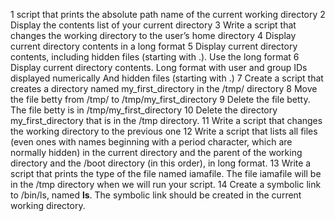 1 script that prints the absolute path name of the current working directory
2 Display the contents list of your current directory
3 Write a script that changes the working directory to the user’s home directory
4 Display current directory contents in a long format
5 Display current directory contents, including hidden files (starting with .). Use the long format
6 Display current directory contents.
Long format
with user and group IDs displayed numerically
And hidden files (starting with .)
7 Create a script that creates a directory named my_first_directory in the /tmp/ directory
8 Move the file betty from /tmp/ to /tmp/my_first_directory
9 Delete the file betty.
The file betty is in /tmp/my_first_directory
10 Delete the directory my_first_directory that is in the /tmp directory.
11 Write a script that changes the working directory to the previous one
12 Write a script that lists all files (even ones with names beginning with a period character, which are normally hidden) in the current directory and the parent of the working directory and the /boot directory (in this order), in long format.
13 Write a script that prints the type of the file named iamafile. The file iamafile will be in the /tmp directory when we will run your script.
14 Create a symbolic link to /bin/ls, named __ls__. The symbolic link should be created in the current working directory.
